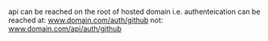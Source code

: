 api can be reached on the root of hosted domain
i.e. authenteication can be reached at:
www.domain.com/auth/github
not:
www.domain.com/api/auth/github